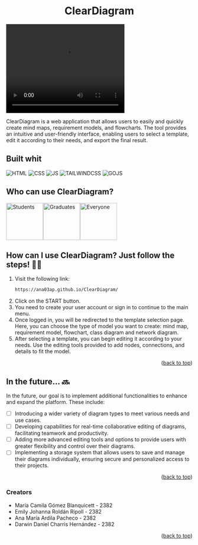 
<a name="readme-top"></a>

<h1 align="center">ClearDiagram</h1>

<video width="320" height="240" controls>
  <source src="demo.mp4" type="video/mp4">
</video>


ClearDiagram is a web application that allows users to easily and quickly create mind maps, requirement models, and flowcharts. The tool provides an intuitive and user-friendly interface, enabling users to select a template, edit it according to their needs, and export the final result.


## Built whit
![HTML](https://img.shields.io/badge/Html-20232A?style=for-the-badge&logo=html5&logoColor=orange&color=white)
![CSS](https://img.shields.io/badge/CSS-20232A?style=for-the-badge&logo=css3&logoColor=%233899e3&color=white)
![JS](https://img.shields.io/badge/JS-20232A?style=for-the-badge&logo=JavaScript&logoColor=yellow&color=white)
![TAILWINDCSS](https://img.shields.io/badge/tailwindcss-20232?style=for-the-badge&logo=Tailwind%20CSS&logoColor=%234adcce&color=white)
![GOJS](https://img.shields.io/badge/Gojs-20232?style=for-the-badge&color=%23386e7d)


## Who can use ClearDiagram?
<div style="display: flex; flex-direction: row;">
  <img src="https://cdn-icons-png.flaticon.com/512/201/201818.png" alt="Students" width="100" height="100" padding = 10px>  
  <img src="https://cdn-icons-png.flaticon.com/512/305/305988.png" alt="Graduates" width="100" height="100">
  <img src="https://cdn-icons-png.freepik.com/512/878/878719.png" alt="Everyone" width="100" height="100">
</div>


## How can I use ClearDiagram? Just follow the steps! 👀😽

1. Visit the following link:
    ```sh
   https://ana03ap.github.io/ClearDiagram/
   ```
2. Click on the START button.
3. You need to create your user account or sign in to continue to the main menu.
4. Once logged in, you will be redirected to the template selection page. Here, you can choose the type of model you want to create: mind map, requirement model, flowchart, class diagram and network diagram.
5. After selecting a template, you can begin editing it according to your needs. Use the editing tools provided to add nodes, connections, and details to fit the model.

<p align="right">(<a href="#readme-top">back to top</a>)</p>

## In the future... 🔜
In the future, our goal is to implement additional functionalities to enhance and expand the platform. These include:

- [ ] Introducing a wider variety of diagram types to meet various needs and use cases.
- [ ] Developing capabilities for real-time collaborative editing of diagrams, facilitating teamwork and productivity.
- [ ] Adding more advanced editing tools and options to provide users with greater flexibility and control over their diagrams.
- [ ] Implementing a storage system that allows users to save and manage their diagrams individually, ensuring secure and personalized access to their projects.
      
<p align="right">(<a href="#readme-top">back to top</a>)</p>

### Creators
- María Camila Gómez Blanquicett - 2382
- Emily Johanna Roldán Ripoll - 2382
- Ana María Ardila Pacheco - 2382
- Darwin Daniel Charris Hernández - 2382

<p align="right">(<a href="#readme-top">back to top</a>)</p>
